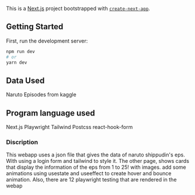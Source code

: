 This is a [Next.js](https://nextjs.org/) project bootstrapped with [`create-next-app`](https://github.com/vercel/next.js/tree/canary/packages/create-next-app).

## Getting Started

First, run the development server:

```bash
npm run dev
# or
yarn dev
```

## Data Used

Naruto Episodes from kaggle

## Program language used

Next.js
Playwright
Tailwind
Postcss
react-hook-form

### Discription

This webapp uses a json file that gives the data of naruto shippudin's eps. With using a login form and tailwind to style it. The other page, shows cards that display the information of the eps from 1 to 25! with images. add some animations using usestate and useeffect to create hover and bounce animation. Also, there are 12 playwright testing that are rendered in the webap


